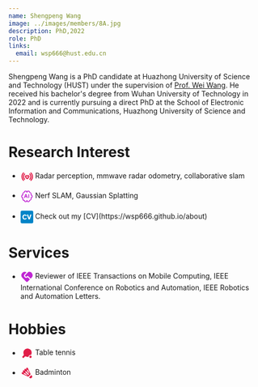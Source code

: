 ```yaml
---
name: Shengpeng Wang
image: ../images/members/8A.jpg
description: PhD,2022
role: PhD
links:
  email: wsp666@hust.edu.cn
---
```


Shengpeng Wang is a PhD candidate at Huazhong University of Science and Technology (HUST) under the supervision of [Prof. Wei Wang](https://eic.hust.edu.cn/professor/wangwei/index.html). He received his bachelor's degree from Wuhan University of Technology in 2022 and is currently pursuing a direct PhD at the School of Electronic Information and Communications, Huazhong University of Science and Technology.

Research Interest
======
- <p> <svg xmlns="http://www.w3.org/2000/svg" width="25" height="25" viewBox="0 0 48 48" style="vertical-align: middle;"><defs><mask id="IconifyId191e5f597c22fea692"><g fill="none" stroke="#fff"><path stroke-linecap="round" stroke-width="4" d="M10.858 9.858A19.94 19.94 0 0 0 5 24a19.94 19.94 0 0 0 5.858 14.142m28.284 0A19.94 19.94 0 0 0 45 24a19.94 19.94 0 0 0-5.858-14.142M34.9 33.9A13.96 13.96 0 0 0 39 24a13.96 13.96 0 0 0-4.1-9.9m-19.8 0A13.96 13.96 0 0 0 11 24a13.96 13.96 0 0 0 4.1 9.9"/><path fill="#555" stroke-linejoin="round" stroke-width="3.5" d="M28.182 20C30.29 20 32 21.612 32 23.6c0 2.588-2.546 4.8-3.818 6Q26.908 30.8 25 32q-1.909-1.2-3.182-2.4C20.545 28.4 18 26.188 18 23.6c0-1.988 1.71-3.6 3.818-3.6c1.328 0 2.498.64 3.182 1.61c.684-.97 1.854-1.61 3.182-1.61Z"/></g></mask></defs><path fill="#e11d48" d="M0 0h48v48H0z" mask="url(#IconifyId191e5f597c22fea692)"/></svg>  Radar perception, mmwave radar odometry, collaborative slam </p>
- <p> <svg xmlns="http://www.w3.org/2000/svg" width="25" height="25" viewBox="0 0 24 24" style="vertical-align: middle;"><g fill="none" stroke="#c026d3" stroke-linecap="round" stroke-linejoin="round" stroke-width="1.5" color="#346cfc"><path d="M4 16.5a3 3 0 0 0 3 3a2.5 2.5 0 0 0 5 0a2.5 2.5 0 1 0 5 0a3 3 0 0 0 2.567-4.553a3.001 3.001 0 0 0 0-5.893A3 3 0 0 0 17 4.5a2.5 2.5 0 1 0-5 0a2.5 2.5 0 0 0-5 0a3 3 0 0 0-2.567 4.553a3.001 3.001 0 0 0 0 5.893A3 3 0 0 0 4 16.5"/><path d="m7.5 14.5l1.842-5.526a.694.694 0 0 1 1.316 0L12.5 14.5m3-6v6m-7-2h3"/></g></svg>  Nerf SLAM, Gaussian Splatting </p>
- <p> <svg xmlns="http://www.w3.org/2000/svg" width="25" height="28.571428571428573" viewBox="0 0 448 512" style="vertical-align: middle;"><path fill="#0284c7" d="M48 32C21.5 32 0 53.5 0 80v352c0 26.5 21.5 48 48 48h352c26.5 0 48-21.5 48-48V80c0-26.5-21.5-48-48-48zm98.88 133.234c19.636 0 37.082 6.789 49.929 16.971c11.88 9.452 17.444 18.907 22.298 27.393l-33.923 16.949c-2.427-5.565-5.347-11.387-12.846-17.682c-8.248-6.552-16.478-8.484-23.524-8.484c-27.626 0-42.17 25.693-42.17 54.287c0 37.573 19.161 56.22 42.17 56.22c22.3 0 31.278-15.51 37.08-25.435L219.6 302.66c-6.315 9.926-12.374 19.635-25.95 29.069c-7.262 5.09-23.977 15.037-47.736 15.037C100.586 346.766 64 313.81 64 255.87c0-50.636 34.415-90.637 82.88-90.637m75.483 5.328h45.565L303.31 292.24l35.125-121.678H384l-59.379 171.112H281.01z"/></svg>  Check out my [CV](https://wsp666.github.io/about) </p>



      
Services
======
- <p> <svg xmlns="http://www.w3.org/2000/svg" width="25" height="25" viewBox="0 0 24 24" style="vertical-align: middle;"><path fill="#c026d3" d="M14.121 10.48a1 1 0 0 0-1.414 0l-.707.706a2 2 0 0 1-2.828-2.828l5.63-5.632a6.5 6.5 0 0 1 6.377 10.568l-2.108 2.135zM3.161 4.468a6.5 6.5 0 0 1 8.009-.938L7.757 6.944a4 4 0 0 0 5.513 5.794l.144-.137l4.243 4.242l-4.243 4.243a2 2 0 0 1-2.828 0L3.16 13.66a6.5 6.5 0 0 1 0-9.192"/></svg>  Reviewer of IEEE Transactions on Mobile Computing, IEEE International Conference on Robotics and Automation, IEEE Robotics and Automation Letters. </p>

Hobbies
======
- <p> <svg xmlns="http://www.w3.org/2000/svg" width="25" height="25" viewBox="0 0 32 32" style="vertical-align: middle;"><path fill="#e11d48" d="M25 22a3 3 0 1 1 0 6a3 3 0 0 1 0-6m1.348-1.792A5 5 0 0 0 25 20c-2.756 0-5 2.243-5 5c-2.366.52-5.126.072-7.326-1.046a1.49 1.49 0 0 0-1.73.275l-3.492 3.478a1 1 0 0 1-1.415 0l-1.744-1.738a1 1 0 0 1 0-1.412l3.492-3.481c.447-.447.578-1.134.287-1.695a10.51 10.51 0 0 1 3.292-13.4c3.728-2.672 8.609-2.636 12.305.08c4.68 3.438 5.557 9.64 2.678 14.147"/></svg> Table tennis </p>
- <p> <svg xmlns="http://www.w3.org/2000/svg" width="25" height="25" viewBox="0 0 24 24" style="vertical-align: middle;"><path fill="#e11d48" d="M12.3 2c-.97.03-1.72.84-1.69 1.8c.01.24.06.47.16.7l.29.64c.04.13-.03.27-.17.31c-.09.05-.19 0-.26-.08l-.42-.55c-.33-.42-.83-.68-1.36-.69c-.97-.02-1.77.75-1.79 1.71c-.01.42.13.82.39 1.16l.42.5h.01c.08.13.05.29-.06.37c-.09.07-.21.07-.29 0L7 7.45c-.34-.26-.75-.4-1.16-.39c-.96.02-1.73.82-1.71 1.79c.01.53.27 1.03.69 1.36l.57.44c.11.1.11.26-.01.35a.23.23 0 0 1-.26.05h-.01l-.61-.28c-.23-.09-.46-.15-.7-.16c-.96-.03-1.77.73-1.8 1.7c0 .72.4 1.38 1.06 1.66l11.39 5.07l4.59-4.59l-5.07-11.39C13.69 2.39 13 1.97 12.3 2m.83 4.1c.42-.01.8.23.96.61l3.05 6.84l-3.95-3.94l-.93-2.11c-.3-.63.16-1.38.87-1.4M9.85 8.85c.27 0 .52.1.71.3l4.81 4.81c.4.38.41 1.01.03 1.41c-.4.4-1.02.41-1.44 0l-4.81-4.81a.987.987 0 0 1-.02-1.41c.19-.2.45-.3.72-.3m-2.72 3.32c.13 0 .27.04.37.09l2.13.94l3.94 3.94l-6.86-3.05c-1.02-.44-.68-1.95.42-1.92m13.15 3.87l-4.24 4.24l.85.85c.76.75 1.86 1.04 2.89.77a3.02 3.02 0 0 0 2.12-2.12c.27-1.03-.02-2.13-.77-2.89z"/></svg> Badminton </p>
